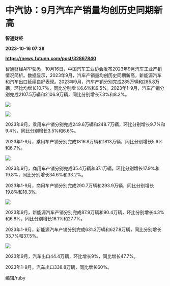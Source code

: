 # 中汽协：9月汽车产销量均创历史同期新高
**智通财经**

**2023-10-16 07:38**

**https://news.futunn.com/post/32867840**

智通财经APP获悉，10月16日，中国汽车工业协会发布2023年9月汽车工业产销情况简析。数据显示，2023年9月，汽车产销量均创历史同期新高，新能源汽车和汽车出口延续良好表现。2023年9月，汽车产销分别完成285万辆和285.8万辆，环比均增长10.7%，同比分别增长6.6%和9.5%。2023年1-9月，汽车产销分别完成2107.5万辆和2106.9万辆，同比分别增长7.3%和8.2%。

![](https://postimg.futunn.com/16974412811205841796318.jpeg)

![](https://postimg.futunn.com/16974412811097229734743.jpeg)

2023年9月，乘用车产销分别完成249.6万辆和248.7万辆，环比分别增长9.7%和9.4%，同比分别增长3.5%和6.6%。

2023年1-9月，乘用车产销分别完成1816.8万辆和1813万辆，同比分别增长5.6%和6.7%。

![](https://postimg.futunn.com/16974412811219300616276.jpeg)

2023年9月，商用车产销分别完成35.4万辆和37.1万辆，环比分别增长17.9%和19.8%，同比分别增长34.6%和33.2%。

2023年1-9月，商用车产销分别完成290.7万辆和293.9万辆，同比分别增长19.8%和18.3%。

![](https://postimg.futunn.com/16974412811111033412849.jpeg)

2023年9月，新能源汽车产销分别完成87.9万辆和90.4万辆，环比分别增长4.3%和6.8%，同比分别增长16.1%和27.7%。

2023年1-9月，新能源汽车产销分别完成631.3万辆和627.8万辆，同比分别增长33.7%和37.5%。

![](https://postimg.futunn.com/16974412811272414486798.jpeg)

2023年9月，汽车出口44.4万辆，环比增长9%，同比增长47.7%。

2023年1-9月，汽车出口338.8万辆，同比增长60%。

编辑/ruby